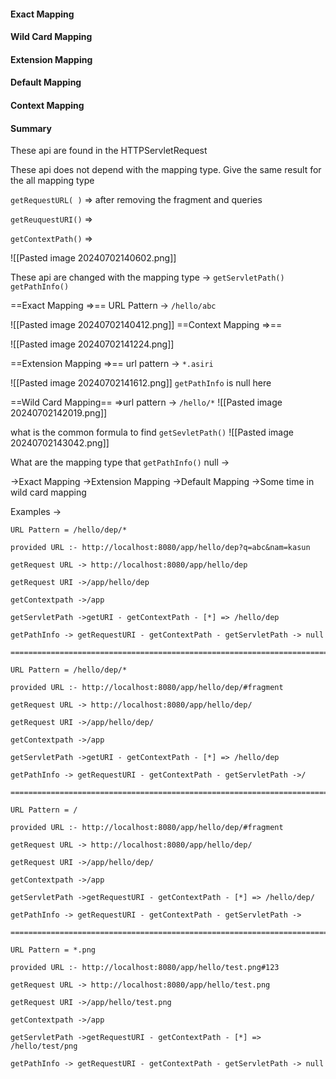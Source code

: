 

#### Exact Mapping

#### Wild Card Mapping

#### Extension Mapping

#### Default Mapping

#### Context Mapping


#### Summary

These api are found in the HTTPServletRequest

These api does not depend with the mapping type. Give the same result for the all mapping type

`getRequestURL( )` => after removing the fragment and queries

`getReuquestURI()` =>

`getContextPath()` =>


![[Pasted image 20240702140602.png]]

These api are changed with the mapping type ->
`getServletPath()`
`getPathInfo()`


==Exact Mapping =>==  URL Pattern -> `/hello/abc`

![[Pasted image 20240702140412.png]]
==Context Mapping =>==

![[Pasted image 20240702141224.png]]

==Extension Mapping =>== url pattern -> `*.asiri`

![[Pasted image 20240702141612.png]]
`getPathInfo` is null here

==Wild Card Mapping== =>url pattern -> `/hello/*`
![[Pasted image 20240702142019.png]]


what is the common formula to find `getSevletPath()`
![[Pasted image 20240702143042.png]]

What are the mapping type that `getPathInfo()` null ->

->Exact Mapping
->Extension Mapping
->Default Mapping
->Some time in wild card mapping 


Examples ->

```plain
URL Pattern = /hello/dep/*

provided URL :- http://localhost:8080/app/hello/dep?q=abc&nam=kasun

getRequest URL -> http://localhost:8080/app/hello/dep

getRequest URI ->/app/hello/dep

getContextpath ->/app

getServletPath ->getURI - getContextPath - [*] => /hello/dep

getPathInfo -> getRequestURI - getContextPath - getServletPath -> null

=======================================================================

URL Pattern = /hello/dep/*

provided URL :- http://localhost:8080/app/hello/dep/#fragment

getRequest URL -> http://localhost:8080/app/hello/dep/

getRequest URI ->/app/hello/dep/

getContextpath ->/app

getServletPath ->getURI - getContextPath - [*] => /hello/dep

getPathInfo -> getRequestURI - getContextPath - getServletPath ->/

=======================================================================

URL Pattern = /

provided URL :- http://localhost:8080/app/hello/dep/#fragment

getRequest URL -> http://localhost:8080/app/hello/dep/

getRequest URI ->/app/hello/dep/

getContextpath ->/app

getServletPath ->getRequestURI - getContextPath - [*] => /hello/dep/

getPathInfo -> getRequestURI - getContextPath - getServletPath ->

=======================================================================

URL Pattern = *.png

provided URL :- http://localhost:8080/app/hello/test.png#123

getRequest URL -> http://localhost:8080/app/hello/test.png

getRequest URI ->/app/hello/test.png

getContextpath ->/app

getServletPath ->getRequestURI - getContextPath - [*] => /hello/test/png

getPathInfo -> getRequestURI - getContextPath - getServletPath -> null
```



